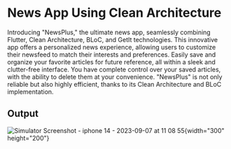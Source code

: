 <h1>News App Using Clean Architecture</h1>
<p>Introducing "NewsPlus," the ultimate news app, seamlessly combining Flutter, Clean Architecture, BLoC, and GetIt technologies. This innovative app offers a personalized news experience, allowing users to customize their newsfeed to match their interests and preferences. Easily save and organize your favorite articles for future reference, all within a sleek and clutter-free interface. You have complete control over your saved articles, with the ability to delete them at your convenience. "NewsPlus" is not only reliable but also highly efficient, thanks to its Clean Architecture and BLoC implementation.</p>

<h2>Output</h2>

![Simulator Screenshot - iphone 14 - 2023-09-07 at 11 08 55](https://github.com/rashifarhan/news_app/assets/115337593/4d483186-c3e4-4207-b45e-87b31cd05d54){width="300" height="200"}

